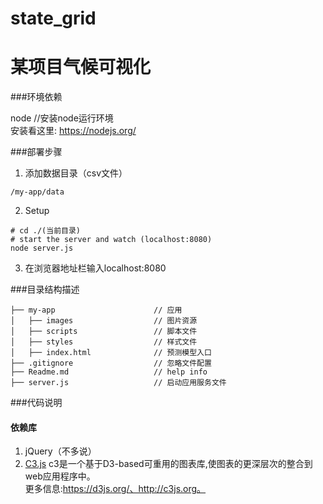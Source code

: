 # state_grid
某项目气候可视化
===========================

###环境依赖

node
//安装node运行环境   
安装看这里: https://nodejs.org/

###部署步骤
1. 添加数据目录（csv文件）  
``` 
/my-app/data
```
2. Setup   
```
# cd ./(当前目录)  
# start the server and watch (localhost:8080)    
node server.js
```
3. 在浏览器地址栏输入localhost:8080 


###目录结构描述
```
├── my-app                      // 应用  
│   ├── images                  // 图片资源  
│   ├── scripts                 // 脚本文件  
│   ├── styles                  // 样式文件  
│   ├── index.html              // 预测模型入口
├── .gitignore                  // 忽略文件配置  
├── Readme.md                   // help info  
├── server.js                   // 启动应用服务文件  
```

###代码说明
#### 依赖库
1. jQuery（不多说）
2. [C3.js](http://c3js.org)
c3是一个基于D3-based可重用的图表库,使图表的更深层次的整合到web应用程序中。  
更多信息:https://d3js.org/、http://c3js.org。




























